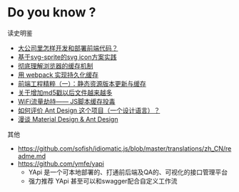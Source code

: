 # Do you know ?

读史明鉴

- [大公司里怎样开发和部署前端代码？](https://github.com/fouber/blog/issues/6)
- [基于svg-sprite的svg icon方案实践](http://tech.lede.com/2018/03/28/fe/svg-icon/)
- [彻底理解浏览器的缓存机制](https://juejin.im/entry/5ad86c16f265da505a77dca4)
- [用 webpack 实现持久化缓存](https://sebastianblade.com/using-webpack-to-achieve-long-term-cache/#hash)
- [前端工程精粹（一）：静态资源版本更新与缓存](http://www.infoq.com/cn/articles/front-end-engineering-and-performance-optimization-part1)
- [关于增加md5戳以后文件越来越多](https://github.com/fex-team/fis/issues/97)
- [WiFi流量劫持—— JS脚本缓存投毒](https://www.cnblogs.com/index-html/p/wifi_hijack_3.html)
- [如何评价 Ant Design 这个项目（一个设计语言）？](https://www.zhihu.com/question/33629737)
- [漫谈 Material Design & Ant Design](http://dwbbb.com/blog/MaterialDesignAntDesign/)

其他

- https://github.com/sofish/idiomatic.js/blob/master/translations/zh_CN/readme.md
- https://github.com/ymfe/yapi
  - YApi 是一个可本地部署的、打通前后端及QA的、可视化的接口管理平台
  - 强力推荐 YApi 甚至可以和swagger配合自定义工作流
